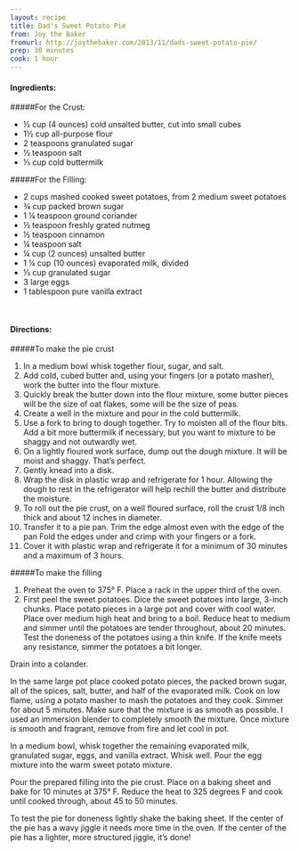 ```yaml
---
layout: recipe
title: Dad's Sweet Potato Pie
from: Joy the Baker
fromurl: http://joythebaker.com/2013/11/dads-sweet-potato-pie/
prep: 30 minutes
cook: 1 hour
---
```


#### Ingredients:

#####For the Crust:

* ½ cup (4 ounces) cold unsalted butter, cut into small cubes
* 1½ cup all-purpose flour
* 2 teaspoons granulated sugar
* ½ teaspoon salt
* ⅓ cup cold buttermilk

#####For the Filling:

* 2 cups mashed cooked sweet potatoes, from 2 medium sweet potatoes
* ¾ cup packed brown sugar
* 1 ¼ teaspoon ground coriander
* ½ teaspoon freshly grated nutmeg
* ½ teaspoon cinnamon
* ¼ teaspoon salt
* ¼ cup (2 ounces) unsalted butter
* 1 ¼ cup (10 ounces) evaporated milk, divided
* ⅓ cup granulated sugar
* 3 large eggs
* 1 tablespoon pure vanilla extract

<br>

#### Directions:

#####To make the pie crust
1. In a medium bowl whisk together flour, sugar, and salt. 
2. Add cold, cubed butter and, using your fingers (or a potato
masher), work the butter into the flour mixture. 
3. Quickly break the butter down into the flour mixture, some butter
pieces will be the size of oat flakes, some will be the size of peas. 
4. Create a well in the mixture and pour in the cold buttermilk. 
5. Use a fork to bring to dough together. Try to moisten all of the
flour bits. Add a bit more buttermilk if necessary, but you want to
mixture to be shaggy and not outwardly wet.
6. On a lightly floured work surface, dump out the dough mixture. It
will be moist and shaggy. That’s perfect. 
7. Gently knead into a disk.
8. Wrap the disk in plastic wrap and refrigerate for 1 hour. Allowing
the dough to rest in the refrigerator will help rechill the butter and
distribute the moisture.
9. To roll out the pie crust, on a well floured surface, roll the
crust 1/8 inch thick and about 12 inches in diameter. 
10. Transfer it to a pie pan. Trim the edge almost even with the edge
of the pan Fold the edges under and crimp with your fingers or a fork.
11. Cover it with plastic wrap and refrigerate it for a minimum of 30
minutes and a maximum of 3 hours.

#####To make the filling
1. Preheat the oven to 375° F. Place a rack in the upper third of
the oven.
2. First peel the sweet potatoes. Dice the sweet
potatoes into large, 3-inch chunks. Place potato pieces in a large
pot and cover with cool water. Place over medium high heat and bring
to a boil. Reduce heat to medium and simmer until the potatoes are
tender throughout, about 20 minutes. Test the doneness of the
potatoes using a thin knife. If the knife meets any resistance,
simmer the potatoes a bit longer.

Drain into a colander.

In the same large pot place cooked potato pieces, the packed brown
sugar, all of the spices, salt, butter, and half of the evaporated
milk. Cook on low flame, using a potato masher to mash the potatoes
and they cook. Simmer for about 5 minutes. Make sure that the
mixture is as smooth as possible. I used an immersion blender to
completely smooth the mixture. Once mixture is smooth and fragrant,
remove from fire and let cool in pot.

In a medium bowl, whisk together the remaining evaporated milk,
granulated sugar, eggs, and vanilla extract. Whisk well. Pour the
egg mixture into the warm sweet potato mixture.

Pour the prepared filling into the pie crust. Place on a baking sheet
and bake for 10 minutes at 375° F. Reduce the heat to 325
degrees F and cook until cooked through, about 45 to 50 minutes.

To test the pie for doneness lightly shake the baking sheet. If the
center of the pie has a wavy jiggle it needs more time in the oven.
If the center of the pie has a lighter, more structured jiggle, it’s
done! 
